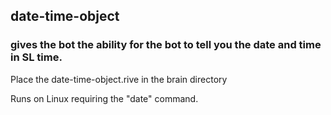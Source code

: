 ## date-time-object

### gives the bot the ability for the bot to tell you the date and time in SL time.

Place the date-time-object.rive in the brain directory


Runs on Linux requiring the "date" command.
